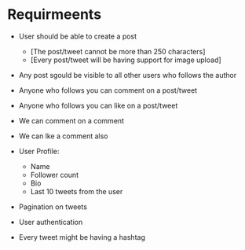  # Requirmeents

 - User should be able to create a post
    - [The post/tweet cannot be more than 250 characters]
    - [Every post/tweet will be having support for image upload]

- Any post sgould be visible to all other users who follows the author
- Anyone who follows you can comment on a post/tweet
- Anyone who follows you can like on a post/tweet
- We can comment on a comment
- We can lke a comment also

- User Profile:
    - Name
    - Follower count
    - Bio
    - Last 10 tweets from the user

- Pagination on tweets
- User authentication

- Every tweet might be having a hashtag

